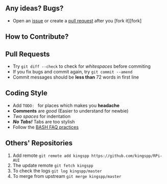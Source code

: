 Any ideas? Bugs?
----------------
 - Open an [issue][issue] or create a [pull request][pull] after you [fork it][fork]

How to Contribute?
------------------

Pull Requests
-------------
 - Try `git diff --check` to check for *whitespaces* before commiting
 - If you fix bugs and commit again, try `git commit --amend`
 - Commit messages should be **less than** 72 words in first line

Coding Style
------------
 - Add `TODO: ` for places which makes you **headache**
 - **Comments** are *good* (Easier to understand for newbie)
 - *Two spaces* for indentation
 - ***No Tabs!*** Tabs are too stylish
 - Follow the [BASH FAQ practices](www.tinyurl.com/bashfaq)

Others' Repositories
----------------
 1. Add remote `git remote add kingspp https://github.com/kingspp/RPi-AUI`
 2. The update remote `git fetch kingspp`
 3. To check the logs `git log kingspp/master`
 4. To merge from upstream `git merge kingspp/master`

[issue]:    https://github.com/kingspp/RPi-AUI/issues
[pull]:     https://github.com/kingspp/RPi-AUI/pulls
